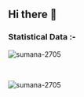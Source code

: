 ## Hi there 👋

<h3>Statistical Data :-</h3>
<p><img align="center"
    src="https://github-readme-stats.vercel.app/api/top-langs?username=sumana-2705&show_icons=true&locale=en&bg_color=0d1117&text_color=ffffff&layout=compact"
    alt="sumana-2705" 
    bg_color=#808080/></p>

<br>

<p><img align="center" src="https://github-readme-streak-stats.herokuapp.com/?user=sumana-2705&theme=dark&background=0d1117&date_format=M%20j%5B%2C%20Y%5D" alt="sumana-2705" /></p>
      
<p align="left"> <a href="https://twitter.com/" target="blank"><img
      src="https://img.shields.io/twitter/follow/?logo=twitter&style=for-the-badge" alt="" /></a> </p>
<!--
**sumana-2705/sumana-2705** is a ✨ _special_ ✨ repository because its `README.md` (this file) appears on your GitHub profile.


<h3>Holopin Badges</h3>

[![An image of @sumana2705's Holopin badges, which is a link to view their full Holopin profile](https://holopin.me/sumana2705)](https://holopin.io/@sumana2705)

